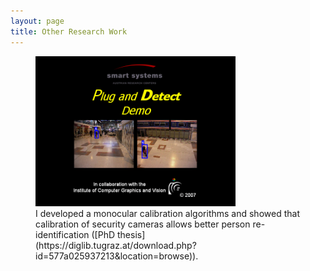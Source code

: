 ```yaml
---
layout: page
title: Other Research Work
---
```


<script src="//cdnjs.cloudflare.com/ajax/libs/jquery/2.1.3/jquery.min.js"></script>
<script src="//cdnjs.cloudflare.com/ajax/libs/pace/1.0.2/pace.min.js"></script>

<figure>
  <img src="/assets/images/pnd.png" height="240" width="320" alt="Frag Image" data-alt="/assets/images/pnd.gif">
  <figcaption>I developed a monocular calibration algorithms and showed that calibration of security cameras allows better person re-identification ([PhD thesis](https://diglib.tugraz.at/download.php?id=577a025937213&location=browse)).</figcaption>
</figure>

<script src="/js/script-min.js"></script>
